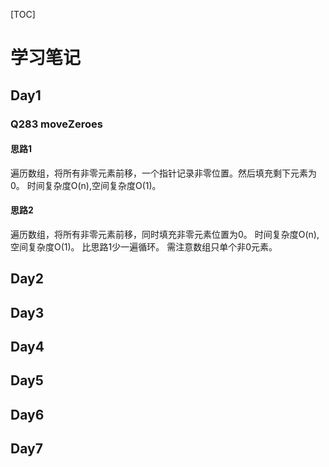 [TOC]
# 学习笔记

## Day1
### Q283 moveZeroes
#### 思路1
遍历数组，将所有非零元素前移，一个指针记录非零位置。然后填充剩下元素为0。
时间复杂度O(n),空间复杂度O(1)。

#### 思路2
遍历数组，将所有非零元素前移，同时填充非零元素位置为0。
时间复杂度O(n),空间复杂度O(1)。
比思路1少一遍循环。
需注意数组只单个非0元素。


## Day2

## Day3

## Day4

## Day5

## Day6

## Day7

